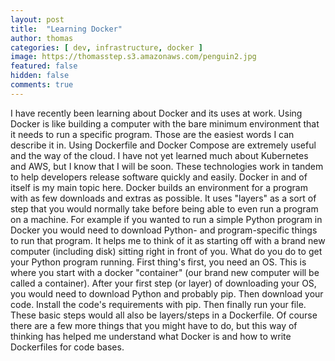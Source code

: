 ```yaml
---
layout: post
title:  "Learning Docker"
author: thomas
categories: [ dev, infrastructure, docker ]
image: https://thomasstep.s3.amazonaws.com/penguin2.jpg
featured: false
hidden: false
comments: true
---
```

I have recently been learning about Docker and its uses at work. Using Docker is like building a computer with the bare minimum environment that it needs to run a specific program. Those are the easiest words I can describe it in. Using Dockerfile and Docker Compose are extremely useful and the way of the cloud. I have not yet learned much about Kubernetes and AWS, but I know that I will be soon. These technologies work in tandem to help developers release software quickly and easily. Docker in and of itself is my main topic here. Docker builds an environment for a program with as few downloads and extras as possible. It uses "layers" as a sort of step that you would normally take before being able to even run a program on a machine. For example if you wanted to run a simple Python program in Docker you would need to download Python- and program-specific things to run that program. It helps me to think of it as starting off with a brand new computer (including disk) sitting right in front of you. What do you do to get your Python program running. First thing's first, you need an OS. This is where you start with a docker "container" (our brand new computer will be called a container). After your first step (or layer) of downloading your OS, you would need to download Python and probably pip. Then download your code. Install the code's requirements with pip. Then finally run your file. These basic steps would all also be layers/steps in a Dockerfile. Of course there are a few more things that you might have to do, but this way of thinking has helped me understand what Docker is and how to write Dockerfiles for code bases.

